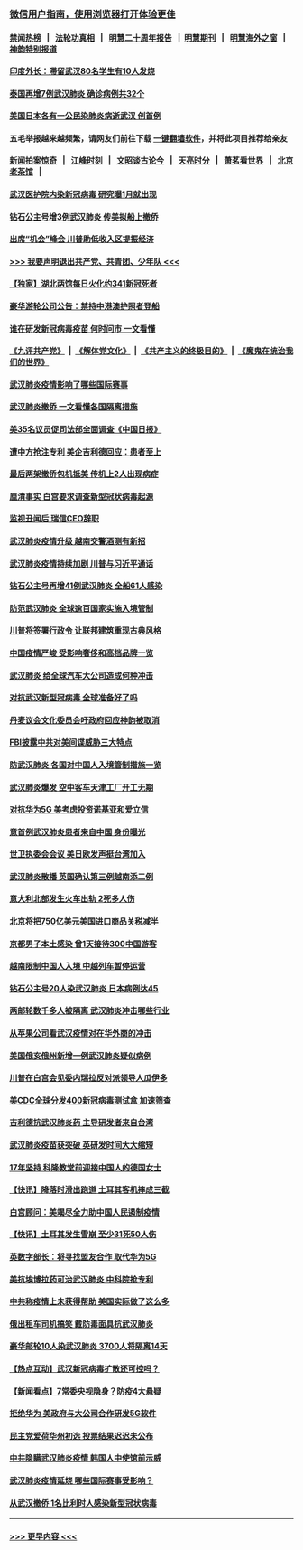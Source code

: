 ### [微信用户指南，使用浏览器打开体验更佳](https://github.com/gfw-breaker/banned-news1/blob/master/indexes/wechat-guide.md?t=0)
#### [禁闻热榜](热点新闻.md?t=0)  &nbsp;&nbsp;|&nbsp;&nbsp; [法轮功真相](https://github.com/gfw-breaker/truth/blob/master/README.md?t=0) &nbsp;&nbsp;|&nbsp;&nbsp; [明慧二十周年报告](https://github.com/gfw-breaker/mh-reports/blob/master/README.md?t=0) &nbsp;&nbsp;|&nbsp;&nbsp;[明慧期刊](https://github.com/gfw-breaker/mh-qikan) &nbsp;&nbsp;|&nbsp;&nbsp; [明慧海外之窗](https://github.com/gfw-breaker/mh-news/blob/master/README.md?t=0) &nbsp;&nbsp;|&nbsp;&nbsp; [神韵特别报道](https://github.com/gfw-breaker/mh-news/blob/master/shenyun.md?t=0)
#### [印度外长：滞留武汉80名学生有10人发烧](../pages/nsc418/n11853821.md?t=02082202) 
#### [泰国再增7例武汉肺炎 确诊病例共32个](../pages/nsc418/n11853808.md?t=02082202) 
#### [美国日本各有一公民染肺炎病逝武汉 创首例](../pages/nsc418/n11853509.md?t=02082202) 
#### 五毛举报越来越频繁，请网友们前往下载 [一键翻墙软件](https://github.com/gfw-breaker/ssr-accounts)，并将此项目推荐给亲友
#### [新闻拍案惊奇](https://github.com/gfw-breaker/banned-news1/blob/master/pages/link4.md) &nbsp;&nbsp;|&nbsp;&nbsp; [江峰时刻](https://github.com/gfw-breaker/banned-news1/blob/master/pages/link4.md) &nbsp;&nbsp;|&nbsp;&nbsp; [文昭谈古论今](https://github.com/gfw-breaker/banned-news1/blob/master/pages/link4.md) &nbsp;&nbsp;|&nbsp;&nbsp; [天亮时分](https://github.com/gfw-breaker/banned-news1/blob/master/pages/link4.md) &nbsp;&nbsp;|&nbsp;&nbsp; [萧茗看世界](https://github.com/gfw-breaker/banned-news1/blob/master/pages/link4.md) &nbsp;&nbsp;|&nbsp;&nbsp; [北京老茶馆](https://github.com/gfw-breaker/banned-news1/blob/master/pages/link4.md) &nbsp;&nbsp;|&nbsp;&nbsp; 
#### [武汉医护院内染新冠病毒 研究曝1月就出现](../pages/nsc418/n11852928.md?t=02082202) 
#### [钻石公主号增3例武汉肺炎 传美拟船上撤侨](../pages/nsc418/n11853240.md?t=02082202) 
#### [出席“机会”峰会 川普助低收入区提振经济](../pages/nsc418/n11853232.md?t=02082202) 
#### [>>> 我要声明退出共产党、共青团、少年队 <<<](https://github.com/begood0513/goodnews/blob/master/quit/letter.md) 
#### [【独家】湖北两馆每日火化约341新冠死者](../pages/nsc418/n11845444.md?t=02082202) 
#### [豪华游轮公司公告：禁持中港澳护照者登船](../pages/nsc418/n11852761.md?t=02082202) 
#### [谁在研发新冠病毒疫苗 何时问市 一文看懂](../pages/nsc418/n11852840.md?t=02082202) 
#### [《九评共产党》](https://github.com/begood0513/9ping.md/blob/master/README.md) &nbsp;|&nbsp; [《解体党文化》](../../../../jtdwh.md/blob/master/README.md)  &nbsp;|&nbsp; [《共产主义的终极目的》](../../../../gczydzjmd.md/blob/master/README.md) &nbsp;|&nbsp; [《魔鬼在统治我们的世界》](../../../../mgztzwmdsj.md/blob/master/README.md) 
#### [武汉肺炎疫情影响了哪些国际赛事](../pages/nsc418/n11852441.md?t=02082202) 
#### [武汉肺炎撤侨 一文看懂各国隔离措施](../pages/nsc418/n11844216.md?t=02082202) 
#### [美35名议员促司法部全面调查《中国日报》](../pages/nsc418/n11852435.md?t=02082202) 
#### [遭中方抢注专利 美企吉利德回应：患者至上](../pages/nsc418/n11852037.md?t=02082202) 
#### [最后两架撤侨包机抵美 传机上2人出现病症](../pages/nsc418/n11852173.md?t=02082202) 
#### [厘清事实 白宫要求调查新型冠状病毒起源](../pages/nsc418/n11852106.md?t=02082202) 
#### [监视丑闻后 瑞信CEO辞职](../pages/nsc418/n11852127.md?t=02082202) 
#### [武汉肺炎疫情升级 越南交警酒测有新招](../pages/nsc418/n11851632.md?t=02082202) 
#### [武汉肺炎疫情持续加剧 川普与习近平通话](../pages/nsc418/n11851613.md?t=02082202) 
#### [钻石公主号再增41例武汉肺炎 全船61人感染](../pages/nsc418/n11850401.md?t=02082202) 
#### [防范武汉肺炎 全球逾百国家实施入境管制](../pages/nsc418/n11850557.md?t=02082202) 
#### [川普将签署行政令 让联邦建筑重现古典风格](../pages/nsc418/n11850654.md?t=02082202) 
#### [中国疫情严峻 受影响奢侈和高档品牌一览](../pages/nsc418/n11850319.md?t=02082202) 
#### [武汉肺炎 给全球汽车大公司造成何种冲击](../pages/nsc418/n11850056.md?t=02082202) 
#### [对抗武汉新型冠病毒 全球准备好了吗](../pages/nsc418/n11850142.md?t=02082202) 
#### [丹麦议会文化委员会吁政府回应神韵被取消](../pages/nsc418/n11849312.md?t=02082202) 
#### [FBI披露中共对美间谍威胁三大特点](../pages/nsc418/n11849700.md?t=02082202) 
#### [防武汉肺炎 各国对中国人入境管制措施一览](../pages/nsc418/n11838726.md?t=02082202) 
#### [武汉肺炎爆发 空中客车天津工厂开工无期](../pages/nsc418/n11849634.md?t=02082202) 
#### [对抗华为5G 美考虑投资诺基亚和爱立信](../pages/nsc418/n11849510.md?t=02082202) 
#### [意首例武汉肺炎患者来自中国 身份曝光](../pages/nsc418/n11849454.md?t=02082202) 
#### [世卫执委会会议 美日欧发声挺台湾加入](../pages/nsc418/n11849433.md?t=02082202) 
#### [武汉肺炎散播 英国确认第三例越南添二例](../pages/nsc418/n11849439.md?t=02082202) 
#### [意大利北部发生火车出轨 2死多人伤](../pages/nsc418/n11848999.md?t=02082202) 
#### [北京将把750亿美元美国进口商品关税减半](../pages/nsc418/n11848896.md?t=02082202) 
#### [京都男子本土感染 曾1天接待300中国游客](../pages/nsc418/n11848641.md?t=02082202) 
#### [越南限制中国人入境 中越列车暂停运营](../pages/nsc418/n11847844.md?t=02082202) 
#### [钻石公主号20人染武汉肺炎 日本病例达45](../pages/nsc418/n11847823.md?t=02082202) 
#### [两邮轮数千多人被隔离 武汉肺炎冲击哪些行业](../pages/nsc418/n11847456.md?t=02082202) 
#### [从苹果公司看武汉疫情对在华外商的冲击](../pages/nsc418/n11847586.md?t=02082202) 
#### [美国俄亥俄州新增一例武汉肺炎疑似病例](../pages/nsc418/n11847714.md?t=02082202) 
#### [川普在白宫会见委内瑞拉反对派领导人瓜伊多](../pages/nsc418/n11847391.md?t=02082202) 
#### [美CDC全球分发400新冠病毒测试盒 加速筛查](../pages/nsc418/n11847260.md?t=02082202) 
#### [吉利德抗武汉肺炎药 主导研发者来自台湾](../pages/nsc418/n11847064.md?t=02082202) 
#### [武汉肺炎疫苗获突破 英研发时间大大缩短](../pages/nsc418/n11846915.md?t=02082202) 
#### [17年坚持 科隆教堂前迎接中国人的德国女士](../pages/nsc418/n11846781.md?t=02082202) 
#### [【快讯】降落时滑出跑道 土耳其客机摔成三截](../pages/nsc418/n11847021.md?t=02082202) 
#### [白宫顾问：美竭尽全力助中国人民遏制疫情](../pages/nsc418/n11846756.md?t=02082202) 
#### [【快讯】土耳其发生雪崩 至少31死50人伤](../pages/nsc418/n11846680.md?t=02082202) 
#### [英数字部长：将寻找盟友合作 取代华为5G](../pages/nsc418/n11846485.md?t=02082202) 
#### [美抗埃博拉药可治武汉肺炎 中科院抢专利](../pages/nsc418/n11846409.md?t=02082202) 
#### [中共称疫情上未获得帮助 美国实际做了这么多](../pages/nsc418/n11846008.md?t=02082202) 
#### [俄出租车司机搞笑 戴防毒面具抗武汉肺炎](../pages/nsc418/n11845703.md?t=02082202) 
#### [豪华邮轮10人染武汉肺炎 3700人将隔离14天](../pages/nsc418/n11845543.md?t=02082202) 
#### [【热点互动】武汉新冠病毒扩散还可控吗？](../pages/nsc418/n11844750.md?t=02082202) 
#### [【新闻看点】7常委央视隐身？防疫4大悬疑](../pages/nsc418/n11844611.md?t=02082202) 
#### [拒绝华为 美政府与大公司合作研发5G软件](../pages/nsc418/n11844625.md?t=02082202) 
#### [民主党爱荷华州初选 投票结果迟迟未公布](../pages/nsc418/n11844207.md?t=02082202) 
#### [中共隐瞒武汉肺炎疫情 韩国人中使馆前示威](../pages/nsc418/n11844084.md?t=02082202) 
#### [武汉肺炎疫情延烧 哪些国际赛事受影响？](../pages/nsc418/n11843958.md?t=02082202) 
#### [从武汉撤侨 1名比利时人感染新型冠状病毒](../pages/nsc418/n11843977.md?t=02082202) 

----
#### [ >>> 更早内容 <<< ](../indexes/nsc418-earlier.md)
